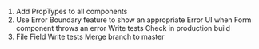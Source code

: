 1. Add PropTypes to all components
2. Use Error Boundary feature to show an appropriate Error UI when Form component throws an error
        Write tests
        Check in production build
3. File Field
      Write tests
      Merge branch to master